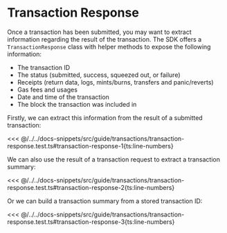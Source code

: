 # Transaction Response

Once a transaction has been submitted, you may want to extract information regarding the result of the transaction. The SDK offers a `TransactionResponse` class with helper methods to expose the following information:

- The transaction ID
- The status (submitted, success, squeezed out, or failure)
- Receipts (return data, logs, mints/burns, transfers and panic/reverts)
- Gas fees and usages
- Date and time of the transaction
- The block the transaction was included in

Firstly, we can extract this information from the result of a submitted transaction:

<<< @/../../docs-snippets/src/guide/transactions/transaction-response.test.ts#transaction-response-1{ts:line-numbers}

We can also use the result of a transaction request to extract a transaction summary:

<<< @/../../docs-snippets/src/guide/transactions/transaction-response.test.ts#transaction-response-2{ts:line-numbers}

Or we can build a transaction summary from a stored transaction ID:

<<< @/../../docs-snippets/src/guide/transactions/transaction-response.test.ts#transaction-response-3{ts:line-numbers}
